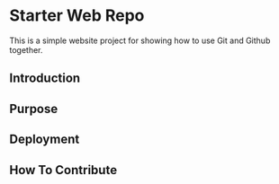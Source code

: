 # Starter Web Repo

This is a simple website project for
showing how to use Git and Github together.

## Introduction

## Purpose

## Deployment

## How To Contribute
